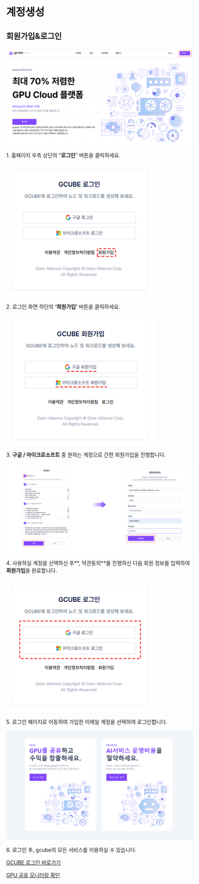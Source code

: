 # **계정생성**

## 회원가입&로그인

![gcube 홈페이지 이미지.PNG](img/gcube%20홈페이지%20이미지.PNG)

1\. 홈페이지 우측 상단의 “**로그인**” 버튼을 클릭하세요.

![gcube 로그인 화면 이미지.PNG](img/gcube%20로그인%20화면%20이미지.PNG)

2\. 로그인 화면 하단의 **‘회원가입’** 버튼을 클릭하세요.

![gcube 회원가입 화면 이미지.PNG](img/gcube%20회원가입%20화면%20이미지.PNG)

3\. **구글 / 마이크로소프트** 중 원하는 계정으로 간편 회원가입을 진행합니다.

![gcube 약관동의 및 회원가입 이미지.png](img/gcube%20약관동의%20및%20회원가입%20이미지.png)

4\. 사용하실 계정을 선택하신 후**, 약관동의**를 진행하신 다음 회원 정보를 입력하여 **회원가입**을 완료합니다.

![gcube 구글MS 로그인 화면 이미지.PNG](img/gcube%20구글MS%20로그인%20화면%20이미지.PNG)

5\. 로그인 페이지로 이동하여 가입한 이메일 계정을 선택하여 로그인합니다.

![image.png](img/gcube%20로그인%20후%20이미지.png)

6\. 로그인 후, gcube의 모든 서비스를 이용하실 수 있습니다.

[GCUBE 로그인 바로가기](https://console.gcube.ai/)

[GPU 공유 모니터링 확인](https://www.notion.so/GPU-16f1f0bde15a814aa99fc6be43159153?pvs=21)